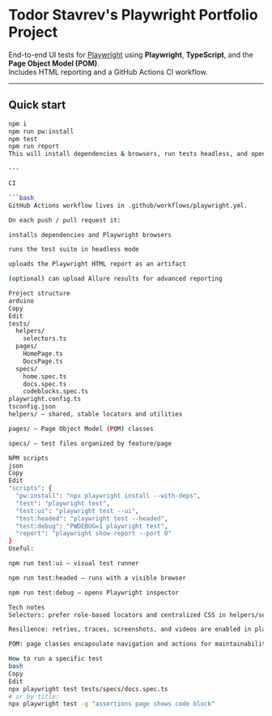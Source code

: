 # Todor Stavrev's Playwright Portfolio Project

End-to-end UI tests for [Playwright](https://playwright.dev) using **Playwright**, **TypeScript**, and the **Page Object Model (POM)**.  
Includes HTML reporting and a GitHub Actions CI workflow.

---

## Quick start

```bash
npm i
npm run pw:install
npm test
npm run report
This will install dependencies & browsers, run tests headless, and open the Playwright HTML report locally.

---

CI

```bash
GitHub Actions workflow lives in .github/workflows/playwright.yml.

On each push / pull request it:

installs dependencies and Playwright browsers

runs the test suite in headless mode

uploads the Playwright HTML report as an artifact

(optional) can upload Allure results for advanced reporting

Project structure
arduino
Copy
Edit
tests/
  helpers/
    selectors.ts
  pages/
    HomePage.ts
    DocsPage.ts
  specs/
    home.spec.ts
    docs.spec.ts
    codeblocks.spec.ts
playwright.config.ts
tsconfig.json
helpers/ – shared, stable locators and utilities

pages/ – Page Object Model (POM) classes

specs/ – test files organized by feature/page

NPM scripts
json
Copy
Edit
"scripts": {
  "pw:install": "npx playwright install --with-deps",
  "test": "playwright test",
  "test:ui": "playwright test --ui",
  "test:headed": "playwright test --headed",
  "test:debug": "PWDEBUG=1 playwright test",
  "report": "playwright show-report --port 0"
}
Useful:

npm run test:ui – visual test runner

npm run test:headed – runs with a visible browser

npm run test:debug – opens Playwright inspector

Tech notes
Selectors: prefer role-based locators and centralized CSS in helpers/selectors.ts.

Resilience: retries, traces, screenshots, and videos are enabled in playwright.config.ts.

POM: page classes encapsulate navigation and actions for maintainability.

How to run a specific test
bash
Copy
Edit
npx playwright test tests/specs/docs.spec.ts
# or by title:
npx playwright test -g "assertions page shows code block"

